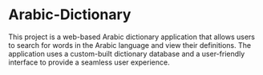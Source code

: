 # Arabic-Dictionary
This project is a web-based Arabic dictionary application that allows users to search for words in the Arabic language and view their definitions. The application uses a custom-built dictionary database and a user-friendly interface to provide a seamless user experience.
